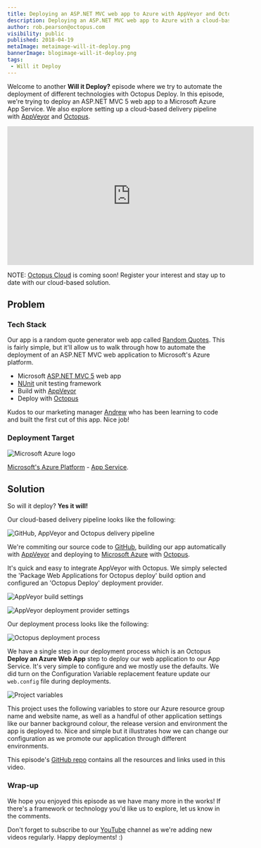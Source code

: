 ```yaml
---
title: Deploying an ASP.NET MVC web app to Azure with AppVeyor and Octopus - Will it Deploy? Episode 6
description: Deploying an ASP.NET MVC web app to Azure with a cloud-based delivery pipeline using AppVeyor and Octopus - Will it Deploy? Episode 6
author: rob.pearson@octopus.com
visibility: public
published: 2018-04-19
metaImage: metaimage-will-it-deploy.png
bannerImage: blogimage-will-it-deploy.png
tags:
 - Will it Deploy
---
```


Welcome to another **Will it Deploy?** episode where we try to automate the deployment of different technologies with Octopus Deploy. In this episode, we're trying to deploy an ASP.NET MVC 5 web app to a Microsoft Azure App Service. We also explore setting up a cloud-based delivery pipeline with [AppVeyor](https://appveyor.com) and [Octopus](https://octopus.com/cloud).

<iframe width="560" height="315" src="https://www.youtube.com/embed/uIWGd7EUxXE" frameborder="0" allow="autoplay; encrypted-media" allowfullscreen></iframe>

NOTE: [Octopus Cloud](https://octopus.com/cloud) is coming soon! Register your interest and stay up to date with our cloud-based solution. 

## Problem

### Tech Stack

Our app is a random quote generator web app called [Random Quotes](https://github.com/OctopusSamples/WillItDeploy-Episode006). This is fairly simple, but it'll allow us to walk through how to automate the deployment of an ASP.NET MVC web application to Microsoft's Azure platform.

* Microsoft [ASP.NET MVC 5](https://docs.microsoft.com/en-us/aspnet/mvc/mvc5) web app
* [NUnit](http://nunit.org/) unit testing framework
* Build with [AppVeyor](https://appveyor.com)
* Deploy with [Octopus](https://octopus.com/cloud)

Kudos to our marketing manager [Andrew](https://twitter.com/andrewmaherbne) who has been learning to code and built the first cut of this app. Nice job! 

### Deployment Target

![Microsoft Azure logo](will-it-deploy-azure-logo.png "width=500")

[Microsoft's Azure Platform](https://azure.microsoft.com/) - [App Service](https://azure.microsoft.com/en-us/services/app-service/).

## Solution

So will it deploy? **Yes it will!** 

Our cloud-based delivery pipeline looks like the following:

![GitHub, AppVeyor and Octopus delivery pipeline](cloud-pipeline.png "width=750")

We're commiting our source code to [GitHub](https://github.com/OctopusSamples/WillItDeploy-Episode006), building our app automatically with [AppVeyor](https://appveyor.com) and deploying to [Microsoft Azure](https://azure.microsoft.com/en-au/services/app-service/) with [Octopus](https://octopus.com/cloud). 

It's quick and easy to integrate AppVeyor with Octopus. We simply selected the 'Package Web Applications for Octopus deploy' build option and configured an 'Octopus Deploy' deployment provider.

![AppVeyor build settings](appveyor-package-webapp.png "width=500")

![AppVeyor deployment provider settings](appveyor-deployment-provider.png "width=500")

Our deployment process looks like the following:

![Octopus deployment process](will-it-deploy-deployment-process.png "width=500")

We have a single step in our deployment process which is an Octopus **Deploy an Azure Web App** step to deploy our web application to our App Service. It's very simple to configure and we mostly use the defaults. We did turn on the Configuration Variable replacement feature update our `web.config` file during deployments.

![Project variables](will-it-deploy-project-variables.png "width=500")

This project uses the following variables to store our Azure resource group name and website name, as well as a handful of other application settings like our banner background colour, the release version and environment the app is deployed to. Nice and simple but it illustrates how we can change our configuration as we promote our application through different environments.

This episode's [GitHub repo](https://github.com/OctopusSamples/WillItDeploy-Episode006) contains all the resources and links used in this video.

### Wrap-up

We hope you enjoyed this episode as we have many more in the works! If there's a framework or technology you'd like us to explore, let us know in the comments.

Don't forget to subscribe to our [YouTube](https://youtube.com/octopusdeploy) channel as we're adding new videos regularly. Happy deployments! :)
